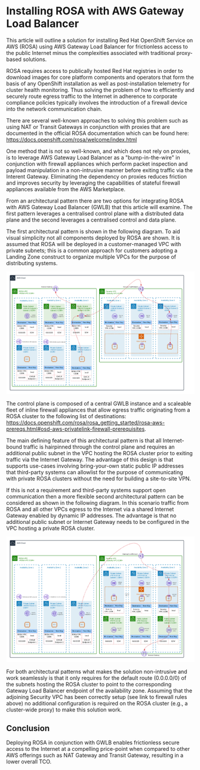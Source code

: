 # Installing ROSA with AWS Gateway Load Balancer

This article will outline a solution for installing Red Hat OpenShift Service on AWS (ROSA) using AWS Gateway Load Balancer for frictionless access to the public Internet minus the complexities associated with traditional proxy-based solutions.

ROSA requires access to publically hosted Red Hat registries in order to download images for core platform components and operators that form the basis of any OpenShift installation as well as post-installation telemetry for cluster health monitoring. Thus solving the problem of how to efficiently and securely route egress traffic to the Internet in adherence to corporate compliance policies typically involves the introduction of a firewall device into the network communication chain.

There are several well-known approaches to solving this problem such as using NAT or Transit Gateways in conjunction with proxies that are documented in the official ROSA documentation which can be found here: https://docs.openshift.com/rosa/welcome/index.html

One method that is not so well-known, and which does not rely on proxies, is to leverage AWS Gateway Load Balancer as a "bump-in-the-wire" in conjunction with firewall appliances which perform packet inspection and payload manipulation in a non-intrusive manner before exiting traffic via the Interent Gateway. Eliminating the dependency on proxies reduces friction and improves security by leveraging the capabilities of stateful firewall appliances available from the AWS Marketplace.

From an architectural pattern there are two options for integrating ROSA with AWS Gateway Load Balancer (GWLB) that this article will examine. The first pattern leverages a centralised control plane with a distributed data plane and the second leverages a centralised control and data plane.

The first architectural pattern is shown in the following diagram. To aid visual simplicity not all components deployed by ROSA are shown. It is assumed that ROSA will be deployed in a customer-managed VPC with private subnets; this is a common approach for customers adopting a Landing Zone construct to organize multiple VPCs for the purpose of distributing systems.

<img src=https://github.com/redhat-apac-stp/rosa-with-aws-gateway-load-balancer/blob/main/ROSA%20-%20AWS%20Gateway%20Load%20Balancer%20-%20A.png>

The control plane is composed of a central GWLB instance and a scaleable fleet of inline firewall appliances that allow egress traffic originating from a ROSA cluster to the following list of destinations: https://docs.openshift.com/rosa/rosa_getting_started/rosa-aws-prereqs.html#osd-aws-privatelink-firewall-prerequisites. 

The main defining feature of this architectural pattern is that all Internet-bound traffic is hairpinned through the control plane and requires an additional public subnet in the VPC hosting the ROSA cluster prior to exiting traffic via the Internet Gateway. The advantage of this design is that supports use-cases involving bring-your-own static public IP addresses that third-party systems can allowlist for the purpose of communicating with private ROSA clusters without the need for building a site-to-site VPN.

If this is not a requirement and third-party systems support open communication then a more flexible second architectural pattern can be considered as shown in the following diagram. In this scenario traffic from ROSA and all other VPCs egress to the Internet via a shared Internet Gateway enabled by dynamic IP addresses. The advantage is that no additional public subnet or Internet Gateway needs to be configured in the VPC hosting a private ROSA cluster.

<img src=https://github.com/redhat-apac-stp/rosa-with-aws-gateway-load-balancer/blob/main/ROSA%20-%20AWS%20Gateway%20Load%20Balancer%20-%20B.png>

For both architectural patterns what makes the solution non-intrusive and work seamlessly is that it only requires for the default route (0.0.0.0/0) of the subnets hosting the ROSA cluster to point to the corresponding Gateway Load Balancer endpoint of the availability zone. Assuming that the adjoining Security VPC has been correctly setup (see link to firewall rules above) no additional configuration is required on the ROSA cluster (e.g., a cluster-wide proxy) to make this solution work.

## Conclusion

Deploying ROSA in conjunction with GWLB enables frictionless secure access to the Internet at a compelling price-point when compared to other AWS offerings such as NAT Gateway and Transit Gateway, resulting in a lower overall TCO.
